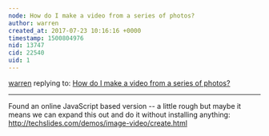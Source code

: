 ```yaml
---
node: How do I make a video from a series of photos?
author: warren
created_at: 2017-07-23 10:16:16 +0000
timestamp: 1500804976
nid: 13747
cid: 22540
uid: 1
---
```




[warren](../profile/warren) replying to: [How do I make a video from a series of photos?](../notes/warren/12-05-2016/how-do-i-make-a-video-from-a-series-of-photos)

----
Found an online JavaScript based version -- a little rough but maybe it means we can expand this out and do it without installing anything: http://techslides.com/demos/image-video/create.html